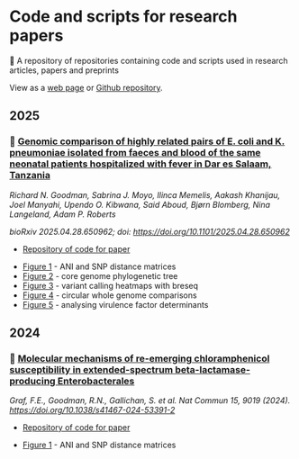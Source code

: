 # Code and scripts for research papers  

 📃 A repository of repositories containing code and scripts used in research articles, papers and preprints

View as a [web page](https://rngoodman.github.io/research-paper-code/) or [Github repository](https://github.com/rngoodman/research-paper-code).

## 2025

### 🔘 [Genomic comparison of highly related pairs of E. coli and K. pneumoniae isolated from faeces and blood of the same neonatal patients hospitalized with fever in Dar es Salaam, Tanzania](https://doi.org/10.1101/2025.04.28.650962)
*Richard N. Goodman, Sabrina J. Moyo, Ilinca Memelis, Aakash Khanijau, Joel Manyahi, Upendo O. Kibwana, Said Aboud, Bjørn Blomberg, Nina Langeland, Adam P. Roberts*

*bioRxiv 2025.04.28.650962; doi: https://doi.org/10.1101/2025.04.28.650962*

- [Repository of code for paper](https://github.com/rngoodman/blood-faecal-genomic-comparison)
* [Figure 1](https://rngoodman.github.io/blood-faecal-genomic-comparison/vignettes/1_ANI_and_SNP_distance_matrices.html) - ANI and SNP distance matrices
* [Figure 2](https://rngoodman.github.io/blood-faecal-genomic-comparison/vignettes/2-core_genome_phylogenetic_tree.html) - core genome phylogenetic tree
* [Figure 3](https://rngoodman.github.io/blood-faecal-genomic-comparison/vignettes/3_variant_calling_heatmaps_with_breseq.html) - variant calling heatmaps with breseq
* [Figure 4](https://rngoodman.github.io/blood-faecal-genomic-comparison/vignettes/4_circular_whole_genome_comparisons.html) - circular whole genome comparisons
* [Figure 5](https://rngoodman.github.io/blood-faecal-genomic-comparison/vignettes/5_analysing_virulence_factor_determinants.html) - analysing virulence factor determinants

## 2024

### 🔘 [Molecular mechanisms of re-emerging chloramphenicol susceptibility in extended-spectrum beta-lactamase-producing Enterobacterales](https://doi.org/10.1038/s41467-024-53391-2)
*Graf, F.E., Goodman, R.N., Gallichan, S. et al.*
*Nat Commun 15, 9019 (2024). https://doi.org/10.1038/s41467-024-53391-2*

- [Repository of code for paper](https://github.com/FEGraf/CHL-Malawi)
* [Figure 1](https://rngoodman.github.io/blood-faecal-genomic-comparison/vignettes/1_ANI_and_SNP_distance_matrices.html) - ANI and SNP distance matrices






